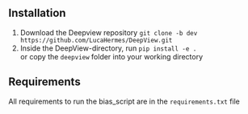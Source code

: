 ## Installation

 1. Download the Deepview repository ```git clone -b dev https://github.com/LucaHermes/DeepView.git```
 2. Inside the DeepView-directory, run ```pip install -e .```<br>or copy the ```deepview``` folder into your working directory

## Requirements

All requirements to run the bias_script are in the ```requirements.txt``` file



